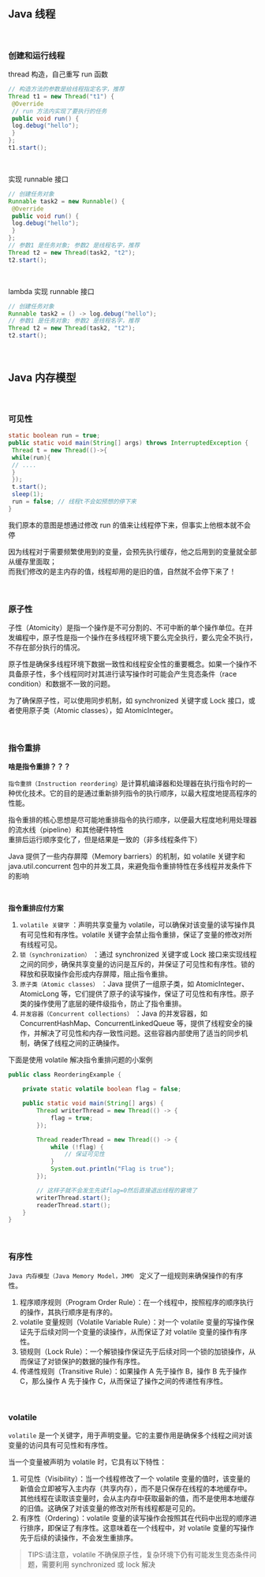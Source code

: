 ## Java 线程

<br>

### 创建和运行线程

thread 构造，自己重写 run 函数

```java
// 构造方法的参数是给线程指定名字，推荐
Thread t1 = new Thread("t1") {
 @Override
 // run 方法内实现了要执行的任务
 public void run() {
 log.debug("hello");
 }
};
t1.start();
```

<br>

实现 runnable 接口

```java
// 创建任务对象
Runnable task2 = new Runnable() {
 @Override
 public void run() {
 log.debug("hello");
 }
};
// 参数1 是任务对象; 参数2 是线程名字，推荐
Thread t2 = new Thread(task2, "t2");
t2.start();
```

<br>

lambda 实现 runnable 接口

```java
// 创建任务对象
Runnable task2 = () -> log.debug("hello");
// 参数1 是任务对象; 参数2 是线程名字，推荐
Thread t2 = new Thread(task2, "t2");
t2.start();
```

<br>

## Java 内存模型

<br>

### 可见性

```java
static boolean run = true;
public static void main(String[] args) throws InterruptedException {
 Thread t = new Thread(()->{
 while(run){
 // ....
 }
 });
 t.start();
 sleep(1);
 run = false; // 线程t不会如预想的停下来
}
```

我们原本的意图是想通过修改 run 的值来让线程停下来，但事实上他根本就不会停

因为线程对于需要频繁使用到的变量，会预先执行缓存，他之后用到的变量就全部从缓存里面取；  
而我们修改的是主内存的值，线程却用的是旧的值，自然就不会停下来了！

<br>

### 原子性

子性（Atomicity）是指一个操作是不可分割的、不可中断的单个操作单位。在并发编程中，原子性是指一个操作在多线程环境下要么完全执行，要么完全不执行，不存在部分执行的情况。

原子性是确保多线程环境下数据一致性和线程安全性的重要概念。如果一个操作不具备原子性，多个线程同时对其进行读写操作时可能会产生竞态条件（race condition）和数据不一致的问题。

为了确保原子性，可以使用同步机制，如 synchronized 关键字或 Lock 接口，或者使用原子类（Atomic classes），如 AtomicInteger。

<br>

### 指令重排

**啥是指令重排？？？**

`指令重排（Instruction reordering）`是计算机编译器和处理器在执行指令时的一种优化技术。它的目的是通过重新排列指令的执行顺序，以最大程度地提高程序的性能。

指令重排的核心思想是尽可能地重排指令的执行顺序，以便最大程度地利用处理器的流水线（pipeline）和其他硬件特性  
重排后运行顺序变化了，但是结果是一致的（非多线程条件下）

Java 提供了一些内存屏障（Memory barriers）的机制，如 volatile 关键字和 java.util.concurrent 包中的并发工具，来避免指令重排特性在多线程并发条件下的影响

<br>

**指令重排应付方案**

1. `volatile 关键字` ：声明共享变量为 volatile，可以确保对该变量的读写操作具有可见性和有序性。volatile 关键字会禁止指令重排，保证了变量的修改对所有线程可见。
2. `锁（synchronization）` ：通过 synchronized 关键字或 Lock 接口来实现线程之间的同步，确保共享变量的访问是互斥的，并保证了可见性和有序性。锁的释放和获取操作会形成内存屏障，阻止指令重排。
3. `原子类（Atomic classes）` ：Java 提供了一组原子类，如 AtomicInteger、AtomicLong 等，它们提供了原子的读写操作，保证了可见性和有序性。原子类的操作使用了底层的硬件级指令，防止了指令重排。
4. `并发容器（Concurrent collections）` ：Java 的并发容器，如 ConcurrentHashMap、ConcurrentLinkedQueue 等，提供了线程安全的操作，并解决了可见性和内存一致性问题。这些容器内部使用了适当的同步机制，确保了线程之间的正确操作。

下面是使用 volatile 解决指令重排问题的小案例

```java
public class ReorderingExample {

    private static volatile boolean flag = false;

    public static void main(String[] args) {
        Thread writerThread = new Thread(() -> {
            flag = true;
        });

        Thread readerThread = new Thread(() -> {
            while (!flag) {
                // 保证可见性
            }
            System.out.println("Flag is true");
        });

        // 这样子就不会发生先读flag=0然后直接退出线程的窘境了
        writerThread.start();
        readerThread.start();
    }
}
```

<br>

### 有序性

`Java 内存模型（Java Memory Model，JMM）` 定义了一组规则来确保操作的有序性。

1. 程序顺序规则（Program Order Rule）：在一个线程中，按照程序的顺序执行的操作，其执行顺序是有序的。
2. volatile 变量规则（Volatile Variable Rule）：对一个 volatile 变量的写操作保证先于后续对同一个变量的读操作，从而保证了对 volatile 变量的操作有序性。
3. 锁规则（Lock Rule）：一个解锁操作保证先于后续对同一个锁的加锁操作，从而保证了对锁保护的数据的操作有序性。
4. 传递性规则（Transitive Rule）：如果操作 A 先于操作 B，操作 B 先于操作 C，那么操作 A 先于操作 C，从而保证了操作之间的传递性有序性。

<br>

### volatile

`volatile` 是一个关键字，用于声明变量。它的主要作用是确保多个线程之间对该变量的访问具有可见性和有序性。

当一个变量被声明为 volatile 时，它具有以下特性：

1. 可见性（Visibility）：当一个线程修改了一个 volatile 变量的值时，该变量的新值会立即被写入主内存（共享内存），而不是只保存在线程的本地缓存中。其他线程在读取该变量时，会从主内存中获取最新的值，而不是使用本地缓存的旧值。这确保了对该变量的修改对所有线程都是可见的。
2. 有序性（Ordering）：volatile 变量的读写操作会按照其在代码中出现的顺序进行排序，即保证了有序性。这意味着在一个线程中，对 volatile 变量的写操作先于后续的读操作，不会发生重排序。

> TIPS:请注意，volatile 不确保原子性，复杂环境下仍有可能发生竞态条件问题，需要利用 synchronized 或 lock 解决

<br>

###
